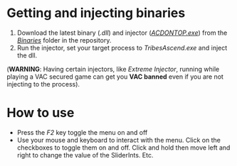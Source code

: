 # Getting and injecting binaries

1. Download the latest binary (*.dll*) and injector ([*ACDONTOP.exe*](/Binaries/ACDontop.exe)) from the [*Binaries*](/Binaries/) folder in the repository.
2. Run the injector, set your target process to *TribesAscend.exe* and inject the dll.

(**WARNING**: Having certain injectors, like *Extreme Injector*, running while playing a VAC secured game can get you **VAC banned** even if you are not injecting to the process).

# How to use
* Press the *F2* key toggle the menu on and off
* Use your mouse and keyboard to interact with the menu. Click on the checkboxes to toggle them on and off. Click and hold then move left and right to change the value of the SliderInts. Etc.